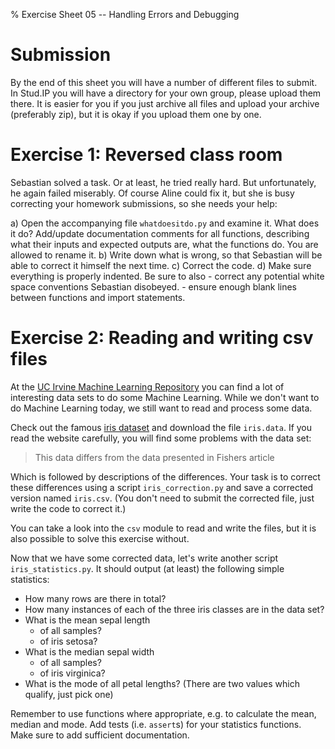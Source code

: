 % Exercise Sheet 05 -- Handling Errors and Debugging

# Submission

By the end of this sheet you will have a number of different files to submit.
In Stud.IP you will have a directory for your own group, please upload them
there. It is easier for you if you just archive all files and upload your
archive (preferably zip), but it is okay if you upload them one by one.


# Exercise 1: Reversed class room

Sebastian solved a task. Or at least, he tried really hard. But unfortunately,
he again failed miserably.
Of course Aline could fix it, but she is busy correcting your homework
submissions, so she needs your help:

a) Open the accompanying file `whatdoesitdo.py` and examine it. What does it do? Add/update
   documentation comments for all functions, describing what their inputs and
   expected outputs are, what the functions do. You are allowed to rename it.
b) Write down what is wrong, so that Sebastian will be able to correct it himself the next time.
c) Correct the code.
d) Make sure everything is properly indented. Be sure to also
    - correct any potential white space conventions Sebastian disobeyed.
    - ensure enough blank lines between functions and import statements.


# Exercise 2: Reading and writing csv files

At the [UC Irvine Machine Learning Repository](https://archive.ics.uci.edu/ml/)
you can find a lot of interesting data sets to do some Machine Learning. While
we don't want to do Machine Learning today, we still want to read and process
some data.

Check out the famous [iris
dataset](https://archive.ics.uci.edu/ml/datasets/Iris) and download the file
`iris.data`. If you read the website carefully, you will find some problems with
the data set:

> This data differs from the data presented in Fishers article

Which is followed by descriptions of the differences. Your task is to correct
these differences using a script `iris_correction.py` and save a corrected
version named `iris.csv`. (You don't need to submit the corrected file, just
write the code to correct it.)

You can take a look into the `csv` module to read and write the files, but it
is also possible to solve this exercise without.

Now that we have some corrected data, let's write another script
`iris_statistics.py`. It should output (at least) the following simple
statistics:

- How many rows are there in total?
- How many instances of each of the three iris classes are in the data set?
- What is the mean sepal length
    * of all samples?
    * of iris setosa?
- What is the median sepal width
    * of all samples?
    * of iris virginica?
- What is the mode of all petal lengths? (There are two values which qualify,
  just pick one)

Remember to use functions where appropriate, e.g. to calculate the mean, median
and mode. Add tests (i.e. `assert`s) for your statistics functions. Make sure
to add sufficient documentation.
